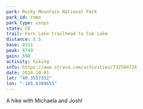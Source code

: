 ```yaml
---
park: Rocky Mountain National Park
park_id: romo
park_type: usnps
state: CO
trail: Fern Lake trailhead to Cub Lake
distance: 5.5
base: 8151
peak: 8749
gain: 598
activity: hiking
info: https://www.strava.com/activities/732504726
date: 2016-10-01
lat: "40.3557352"
lon: "-105.6399655"
---
```

A hike with Michaela and Josh!
